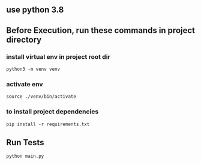 ## use  python 3.8 

## ‌‌Before Execution, run these commands in project directory

### install virtual env in project root dir
`` python3 -m venv venv ``

### activate env
`` source ./venv/bin/activate ``

### to install project dependencies
`` pip install -r requirements.txt ``

## Run Tests
`` python main.py ``
